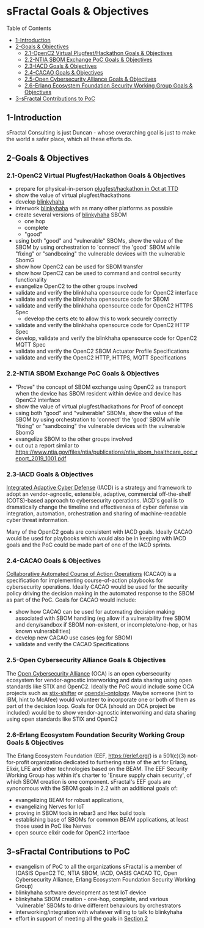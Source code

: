 # sFractal Goals & Objectives

Table of Contents
- [1-Introduction](#1-introduction)
- [2-Goals & Objectives](#2-goals-objectives)
   -  [2.1-OpenC2 Virtual Plugfest/Hackathon Goals & Objectives](2.1-openc2-virtual-plugfest-hackathon-goals-objectives)
   - [2.2-NTIA SBOM Exchange PoC Goals & Objectives](2.2-ntia-sbom-exchange-poc-goals-objectives)
   - [2.3-IACD Goals & Objectives](2.3-iacd-goals-objectives)
   - [2.4-CACAO Goals & Objectives](2.4-cacao-goals-objectives)
   - [2.5-Open Cybersecurity Alliance Goals & Objectives](2.5-open-cybersecurity-alliance-goals-objectives)
   - [2.6-Erlang Ecosystem Foundation Security Working Group Goals & Objectives](2.6-erlang-ecosystem-foundation-security-working-group-goals-objectives)
- [3-sFractal Contributions to PoC](3-sfractal-contributions-to-poc)

## 1-Introduction

sFractal Consulting is just Duncan - whose overarching goal is just
to make the world a safer place, which all these efforts do.

## 2-Goals & Objectives

### 2.1-OpenC2 Virtual Plugfest/Hackathon Goals & Objectives
- prepare for physical-in-person [plugfest/hackathon in Oct at TTD](../TTD-PlugfestHackathon)
- show the value of virtual plugfest/hackathons
- develop [blinkyhaha](https://github.com/sparrell/BlinkyHaHa)
- interwork [blinkyhaha](https://github.com/sparrell/BlinkyHaHa) with as many other platforms as possible
- create several versions of [blinkyhaha](https://github.com/sparrell/BlinkyHaHa) SBOM
   - one hop
   - complete
   - "good"
- using both "good" and "vulnerable" SBOMs, show the value of the SBOM by using orchestration to 'connect' the 'good' SBOM while "fixing" or "sandboxing" the vulnerable devices with the vulnerable SbomG
- show how OpenC2 can be used for SBOM transfer
- show how OpenC2 can be used to command and control security functionality
- evangelize OpenC2 to the other groups involved
- validate and verify the blinkhaha opensource code for OpenC2 interface
- validate and verify the blinkhaha opensource code for SBOM
- validate and verify the blinkhaha opensource code for OpenC2 HTTPS Spec
   - develop the certs etc to allow this to work securely correctly
- validate and verify the blinkhaha opensource code for OpenC2 HTTP Spec
- develop, validate and verify the blinkhaha opensource code for OpenC2 MQTT Spec
- validate and verify the OpenC2 SBOM Actuator Profile Specifications
- validate and verify the OpenC2 HTTP, HTTPS, MQTT Specifications

### 2.2-NTIA SBOM Exchange PoC Goals & Objectives
- "Prove" the concept of SBOM exchange using OpenC2 as transport when the device has SBOM resident within device and device has OpenC2 interface
- show the value of virtual plugfest/hackathons for Proof of concept
- using both "good" and "vulnerable" SBOMs, show the value of the SBOM by using orchestration to 'connect' the 'good' SBOM while "fixing" or "sandboxing" the vulnerable devices with the vulnerable SbomG
- evangelize SBOM to the other groups involved
- out out a report similar to https://www.ntia.gov/files/ntia/publications/ntia_sbom_healthcare_poc_report_2019_1001.pdf

### 2.3-IACD Goals & Objectives
[Integrated Adaptive Cyber Defense]() (IACD) is a strategy and framework to adopt an vendor-agnostic, extensible, adaptive, commercial off-the-shelf (COTS)-based approach to cybersecurity operations. IACD's goal is to dramatically change the timeline and effectiveness of cyber defense via integration, automation, orchestration and sharing of machine-readable cyber threat information.

Many of the OpenC2 goals are consistent with IACD goals.
Ideally CACAO would be used for playbooks which would also be in keeping with
IACD goals and the PoC could be made part of one of the IACD sprints.

### 2.4-CACAO Goals & Objectives
[Collaborative Automated Course of Action Operations](https://www.oasis-open.org/committees/tc_home.php?wg_abbrev=cacao)
(CACAO) is a specification for implementing course-of-action playbooks
for cybersecurity operations.
Ideally CACAO would be used for the security policy
driving the decision making in the automated response to the SBOM
as part of the PoC.
Goals for CACAO would include:
- show how CACAO can be used for automating decision making associated with SBOM handling (eg allow if a vulnerability free SBOM and deny/sandbox if SBOM non-existent, or incomplete/one-hop, or has known vulnerabilities)
- develop new CACAO use cases (eg for SBOM)
- validate and verify the CACAO Specifications

### 2.5-Open Cybersecurity Alliance Goals & Objectives
The [Open Cybersecurity Alliance](https://opencybersecurityalliance.org/) (OCA)
is an open cybersecurity ecosystem for vendor-agnostic interworking and data sharing
using open standards like STIX and OpenC2.
Ideally the PoC would include some OCA projects such as
[stix-shifter](https://github.com/opencybersecurityalliance/stix-shifter)
or [opendxl-ontology](https://github.com/opencybersecurityalliance/opendxl-ontology).
Maybe someone (hint  to IBM, hint to McAfee) would volunteer to incorporate
one or both of them as part of the decision loop.
Goals for OCA (should an OCA project be included) would be to
show vendor-agnostic interworking and data sharing
using open standards like STIX and OpenC2

### 2.6-Erlang Ecosystem Foundation Security Working Group Goals & Objectives
The Erlang Ecosystem Foundation (EEF, https://erlef.org/) is
a 501(c)(3) not-for-profit organization
dedicated to furthering state of the art for Erlang, Elixir, LFE and other technologies based on the BEAM.
The EEF Security Working Group
has within it's charter to 'Ensure supply chain security', of which SBOM creation
is one component.
sFractal's EEF goals are synonomous with the SBOM goals in 2.2
with an additional goals of:
- evangelizing BEAM for robust applications,
- evangelizing Nerves for IoT
- proving in SBOM tools in rebar3 and Hex build tools
- establishing base of SBOMs for common BEAM applications, at least those used in PoC like Nerves
- open source elixir code for OpenC2 interface

## 3-sFractal Contributions to PoC
- evangelism of PoC to all the organizations sFractal is a member of (OASIS OpenC2 TC, NTIA SBOM, IACD, OASIS CACAO TC, Open Cybersecurity Alliance, Erlang Ecosystem Foundation Security Working Group)
- blinkyhaha software development as test IoT device
- blinkyhaha SBOM creation - one-hop, complete, and various 'vulnerable' SBOMs to drive different behaviours by orchestrators
- interworking/integration with whatever willing to talk to blinkyhaha
- effort in support of meeting all the goals in [Section 2](#2-goals-objectives)
